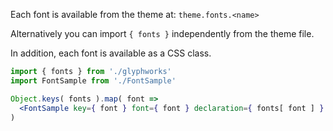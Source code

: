 Each font is available from the theme at: `theme.fonts.<name>`

Alternatively you can import `{ fonts }` independently from the theme file.

In addition, each font is available as a CSS class.

```jsx noeditor
import { fonts } from './glyphworks'
import FontSample from './FontSample'

Object.keys( fonts ).map( font => 
  <FontSample key={ font } font={ font } declaration={ fonts[ font ] } />
)
```
